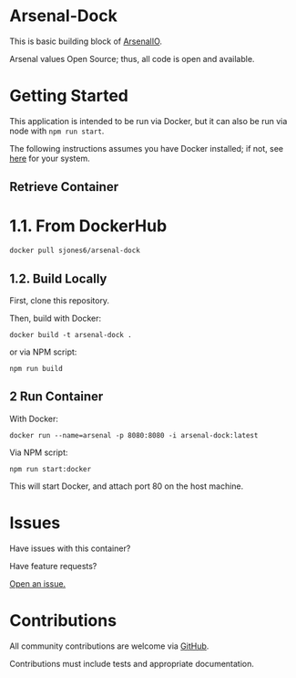# Arsenal-Dock

This is basic building block of [ArsenalIO](https://arsenalio.com).

Arsenal values Open Source; thus, all code is open and available.

# Getting Started

This application is intended to be run via Docker, but it can also be run via node with `npm run start`.

The following instructions assumes you have Docker installed; if not, see [here](https://docs.docker.com/engine/installation/) for your system.

## Retrieve Container

# 1.1. From DockerHub

`docker pull sjones6/arsenal-dock`

## 1.2. Build Locally

First, clone this repository.

Then, build with Docker: 

`docker build -t arsenal-dock .`

or via NPM script:

`npm run build`

## 2 Run Container

With Docker: 

`docker run --name=arsenal -p 8080:8080 -i arsenal-dock:latest`

Via NPM script:

`npm run start:docker`

This will start Docker, and attach port 80 on the host machine.

# Issues

Have issues with this container?

Have feature requests?

[Open an issue.](https://github.com/sjones6/arsenal-dock/issues)

# Contributions

All community contributions are welcome via [GitHub](https://github.com/sjones6/arsenal-dock).

Contributions must include tests and appropriate documentation.